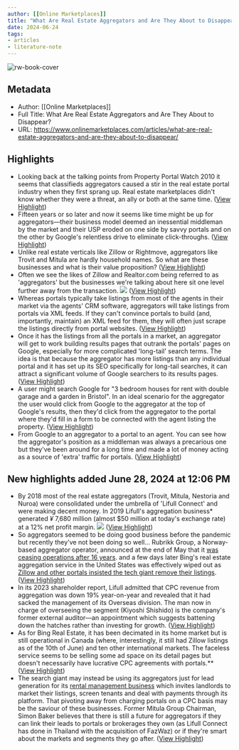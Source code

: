 ```yaml
---
author: [[Online Marketplaces]]
title: "What Are Real Estate Aggregators and Are They About to Disappear?"
date: 2024-06-24
tags: 
- articles
- literature-note
---
```

![rw-book-cover](https://www.onlinemarketplaces.com/wp-content/uploads/2024/06/Aggregators-article-hero-imaghe.png)

## Metadata
- Author: [[Online Marketplaces]]
- Full Title: What Are Real Estate Aggregators and Are They About to Disappear?
- URL: https://www.onlinemarketplaces.com/articles/what-are-real-estate-aggregators-and-are-they-about-to-disappear/

## Highlights
- Looking back at the talking points from Property Portal Watch 2010 it seems that classifieds aggregators caused a stir in the real estate portal industry when they first sprang up.
  Real estate marketplaces didn't know whether they were a threat, an ally or both at the same time. ([View Highlight](https://read.readwise.io/read/01j12q1mes2hkq8tevptfg1jbv))
- Fifteen years or so later and now it seems like time might be up for aggregators—their business model deemed an inessential middleman by the market and their USP eroded on one side by savvy portals and on the other by Google's relentless drive to eliminate click-throughs. ([View Highlight](https://read.readwise.io/read/01j12q1vjnp4kvpnvwvg8m3tyf))
- Unlike real estate verticals like Zillow or Rightmove, aggregators like Trovit and Mitula are hardly household names. So what are these businesses and what is their value proposition? ([View Highlight](https://read.readwise.io/read/01j12q3vyas25r412d1rhkgp2z))
- Often we see the likes of Zillow and Realtor.com being referred to as 'aggregators' but the businesses we're talking about here sit one level further away from the transaction.
  ![](https://www.onlinemarketplaces.com/wp-content/uploads/2024/06/what-is-an-aggregator.png) ([View Highlight](https://read.readwise.io/read/01j12q4j9r9qzmb0vpxhejxg6s))
- Whereas portals typically take listings from most of the agents in their market via the agents' CRM software, aggregators will take listings from portals via XML feeds. If they can't convince portals to build (and, importantly, maintain) an XML feed for them, they will often just scrape the listings directly from portal websites. ([View Highlight](https://read.readwise.io/read/01j12q4pn58abgd3q0wq38gzm0))
- Once it has the listings from all the portals in a market, an aggregator will get to work building results pages that outrank the portals' pages on Google, especially for more complicated 'long-tail' search terms. The idea is that because the aggregator has more listings than any individual portal and it has set up its SEO specifically for long-tail searches, it can attract a significant volume of Google searchers to its results pages. ([View Highlight](https://read.readwise.io/read/01j12q5h300gdyrasbvjq268e7))
- A user might search Google for "3 bedroom houses for rent with double garage and a garden in Bristol". In an ideal scenario for the aggregator the user would click from Google to the aggregator at the top of Google's results, then they'd click from the aggregator to the portal where they'd fill in a form to be connected with the agent listing the property. ([View Highlight](https://read.readwise.io/read/01j12q624q27hb55vd0s6ybe54))
- From Google to an aggregator to a portal to an agent. You can see how the aggregator's position as a middleman was always a precarious one but they've been around for a long time and made a lot of money acting as a source of 'extra' traffic for portals. ([View Highlight](https://read.readwise.io/read/01j12q6cd2qeq39b45pmn284qm))
## New highlights added June 28, 2024 at 12:06 PM
- By 2018 most of the real estate aggregators (Trovit, Mitula, Nestoria and Nuroa) were consolidated under the umbrella of 'Lifull Connect' and were making decent money. In 2019 Lifull's aggregation business* generated *¥* 7,680 million (almost $50 million at today's exchange rate) at a 12% net profit margin.
  ![](https://www.onlinemarketplaces.com/wp-content/uploads/2024/06/Lifull-Overseas-financials-2019.png) ([View Highlight](https://read.readwise.io/read/01j1eyx1dzr7m8wds1a7ee5z6d))
- So aggregators seemed to be doing good business before the pandemic but recently they've not been doing so well...
  Rubrikk Group, a Norway-based aggregator operator, announced at the end of May that it [was ceasing operations after 16 years](https://www.onlinemarketplaces.com/articles/international-aggregator-rubrikk-ceases-operations-after-16-years/). and a few days later Bing's real estate aggregation service in the United States was effectively wiped out as [Zillow and other portals insisted the tech giant remove their listings](https://www.inman.com/2024/06/07/breaking-microsoft-removes-portal-data-from-bing-real-estate/#). ([View Highlight](https://read.readwise.io/read/01j1eyxa4enmfxm05pks61srdp))
- In its 2023 shareholder report, Lifull admitted that CPC revenue from aggregation was down 19% year-on-year and revealed that it had sacked the management of its Overseas division. The man now in charge of overseeing the segment (Kiyoshi Shishido) is the company's former external auditor—an appointment which suggests battening down the hatches rather than investing for growth. ([View Highlight](https://read.readwise.io/read/01j1eyxn88g71fxn1tm88gstj7))
- As for Bing Real Estate, it has been decimated in its home market but is still operational in Canada (where, interestingly, it still had Zillow listings as of the 10th of June) and ten other international markets.
  The faceless service seems to be selling some ad space on its detail pages but doesn't necessarily have lucrative CPC agreements with portals.** ([View Highlight](https://read.readwise.io/read/01j1eyxx2tcq8m13t7y226n0wb))
- The search giant may instead be using its aggregators just for lead generation for its [rental management business](https://www.bing.com/homes/manage/my/owner-hub) which invites landlords to market their listings, screen tenants and deal with payments through its platform.
  That pivoting away from charging portals on a CPC basis may be the saviour of these businesses. Former Mitula Group Chairman, Simon Baker believes that there is still a future for aggregators if they can link their leads to portals or brokerages they own (as Lifull Connect has done in Thailand with the acquisition of FazWaz) or if they're smart about the markets and segments they go after. ([View Highlight](https://read.readwise.io/read/01j1eyy2cd1atka14zm2mrdhwy))
